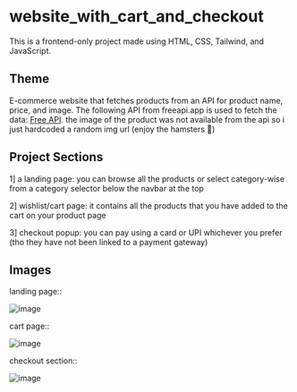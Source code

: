 # website_with_cart_and_checkout
This is a frontend-only project made using HTML, CSS, Tailwind, and JavaScript. 

## Theme
E-commerce website that fetches products from an API for product name, price, and image. The following API from freeapi.app is used to fetch the data: [Free API](https://api.freeapi.app/api/v1/public/randomproducts?page=1&limit=100&inc=category%252Cprice%252Cthumbnail%252Cimages%252Ctitle%252Cid&query=smartphones').
the image of the product was not available from the api so i just hardcoded a random img  url (enjoy the hamsters 🐹)

## Project Sections

  1] a landing page: you can browse all the products or select category-wise from a category selector below the navbar at the top 
  
  2] wishlist/cart page: it contains all the products that you have added to the cart on your product page
  
  3] checkout popup: you can pay using a card or UPI whichever you prefer (tho they have not been linked to a payment gateway)

## Images

landing page::


![image](https://github.com/user-attachments/assets/2a63bff5-b2ae-42d3-818f-3df8e010d4b7)




cart page::


![image](https://github.com/user-attachments/assets/54d74da0-0eb6-458a-adc1-2fc37320c10b)




checkout section::


![image](https://github.com/user-attachments/assets/38dd1429-b3ce-491a-bfd1-f84168814de7)


